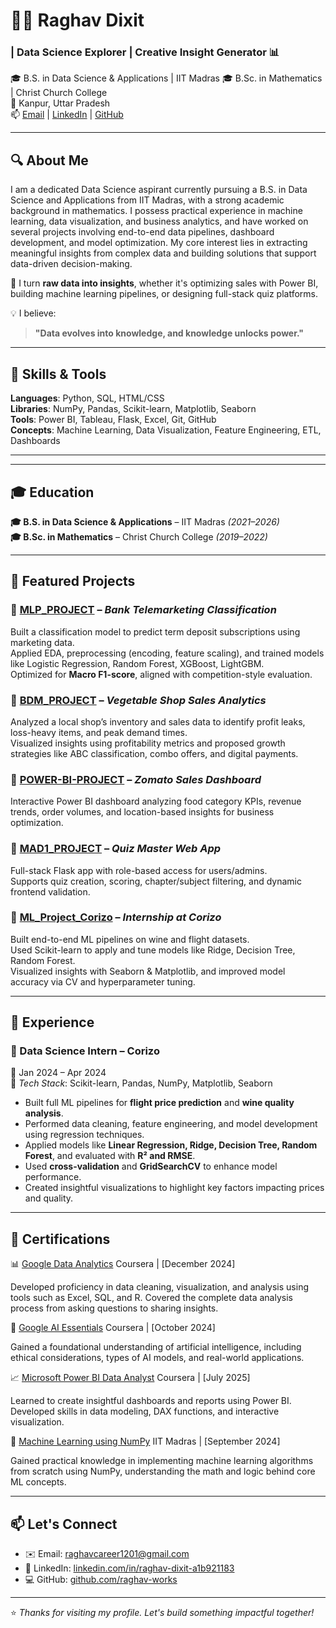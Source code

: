 # 👨‍💻 Raghav Dixit

### | Data Science Explorer | Creative Insight Generator 📊

🎓 B.S. in Data Science & Applications | IIT Madras 
🎓 B.Sc. in Mathematics | Christ Church College   
📍 Kanpur, Uttar Pradesh  
📫 [Email](mailto:raghavcareer1201@gmail.com) | [LinkedIn](https://www.linkedin.com/in/raghav-dixit-a1b921183) | [GitHub](https://github.com/raghav-works)

---

## 🔍 About Me

I am a dedicated Data Science aspirant currently pursuing a B.S. in Data Science and Applications from IIT Madras, with a strong academic background in mathematics. I possess practical experience in machine learning, data visualization, and business analytics, and have worked on several projects involving end-to-end data pipelines, dashboard development, and model optimization. My core interest lies in extracting meaningful insights from complex data and building solutions that support data-driven decision-making.

🔎 I turn **raw data into insights**, whether it's optimizing sales with Power BI, building machine learning pipelines, or designing full-stack quiz platforms.

💡 I believe:  
> **"Data evolves into knowledge, and knowledge unlocks power."**

---

## 🧠 Skills & Tools

**Languages**: Python, SQL, HTML/CSS  
**Libraries**: NumPy, Pandas, Scikit-learn, Matplotlib, Seaborn  
**Tools**: Power BI, Tableau, Flask, Excel, Git, GitHub  
**Concepts**: Machine Learning, Data Visualization, Feature Engineering, ETL, Dashboards

---

---

## 🎓 Education

**🎓 B.S. in Data Science & Applications** – IIT Madras *(2021–2026)*  
**🎓 B.Sc. in Mathematics** – Christ Church College *(2019–2022)*

---

## 🚀 Featured Projects

### 🔹 [MLP_PROJECT](https://github.com/raghav-works/MLP_PROJECT) – *Bank Telemarketing Classification*
Built a classification model to predict term deposit subscriptions using marketing data.  
Applied EDA, preprocessing (encoding, feature scaling), and trained models like Logistic Regression, Random Forest, XGBoost, LightGBM.  
Optimized for **Macro F1-score**, aligned with competition-style evaluation.

### 🔹 [BDM_PROJECT](https://github.com/raghav-works/BDM_PROJECT) – *Vegetable Shop Sales Analytics*
Analyzed a local shop’s inventory and sales data to identify profit leaks, loss-heavy items, and peak demand times.  
Visualized insights using profitability metrics and proposed growth strategies like ABC classification, combo offers, and digital payments.

### 🔹 [POWER-BI-PROJECT](https://github.com/raghav-works/POWER-BI-PROJECT) – *Zomato Sales Dashboard*
Interactive Power BI dashboard analyzing food category KPIs, revenue trends, order volumes, and location-based insights for business optimization.

### 🔹 [MAD1_PROJECT](https://github.com/raghav-works/MAD1_PROJECT) – *Quiz Master Web App*
Full-stack Flask app with role-based access for users/admins.  
Supports quiz creation, scoring, chapter/subject filtering, and dynamic frontend validation.

### 🔹 [ML_Project_Corizo](https://github.com/raghav-works/ML_Project_Corizo) – *Internship at Corizo*
Built end-to-end ML pipelines on wine and flight datasets.  
Used Scikit-learn to apply and tune models like Ridge, Decision Tree, Random Forest.  
Visualized insights with Seaborn & Matplotlib, and improved model accuracy via CV and hyperparameter tuning.

---

## 💼 Experience

### 🧪 Data Science Intern – Corizo  
📅 Jan 2024 – Apr 2024  
🔧 *Tech Stack*: Scikit-learn, Pandas, NumPy, Matplotlib, Seaborn

- Built full ML pipelines for **flight price prediction** and **wine quality analysis**.
- Performed data cleaning, feature engineering, and model development using regression techniques.
- Applied models like **Linear Regression, Ridge, Decision Tree, Random Forest**, and evaluated with **R² and RMSE**.
- Used **cross-validation** and **GridSearchCV** to enhance model performance.
- Created insightful visualizations to highlight key factors impacting prices and quality.

---

## 📜 Certifications

📊 [Google Data Analytics](https://www.coursera.org/account/accomplishments/specialization/U4KWNQMFG1VD)
Coursera | [December 2024]

Developed proficiency in data cleaning, visualization, and analysis using tools such as Excel, SQL, and R. Covered the complete data analysis process from asking questions to sharing insights.

🧠 [Google AI Essentials](https://www.coursera.org/account/accomplishments/records/QJ5R4P01D18O)
Coursera | [October 2024]

Gained a foundational understanding of artificial intelligence, including ethical considerations, types of AI models, and real-world applications.

📈 [Microsoft Power BI Data Analyst](https://www.coursera.org/account/accomplishments/professional-cert/certificate/SFE2HJE5YEQN)
Coursera | [July 2025]

Learned to create insightful dashboards and reports using Power BI. Developed skills in data modeling, DAX functions, and interactive visualization.

🔬 [Machine Learning using NumPy](https://drive.google.com/file/d/1f4Oy7PzVknyZyq04NTCpIaZAGju3XAg4/view?usp=drive_link)
IIT Madras | [September 2024]

Gained practical knowledge in implementing machine learning algorithms from scratch using NumPy, understanding the math and logic behind core ML concepts.

---

## 📫 Let's Connect

- ✉️ Email: [raghavcareer1201@gmail.com](mailto:raghavcareer1201@gmail.com)  
- 🔗 LinkedIn: [linkedin.com/in/raghav-dixit-a1b921183](https://www.linkedin.com/in/raghav-dixit-a1b921183)  
- 💻 GitHub: [github.com/raghav-works](https://github.com/raghav-works)

---

⭐ *Thanks for visiting my profile. Let's build something impactful together!*
<!--
**raghav-works/raghav-works** is a ✨ _special_ ✨ repository because its `README.md` (this file) appears on your GitHub profile.

Here are some ideas to get you started:

- 🔭 I’m currently working on ...
- 🌱 I’m currently learning ...
- 👯 I’m looking to collaborate on ...
- 🤔 I’m looking for help with ...
- 💬 Ask me about ...
- 📫 How to reach me: ...
- 😄 Pronouns: ...
- ⚡ Fun fact: ...
-->
